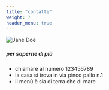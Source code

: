 ```yaml
---
title: "contatti"
weight: 7
header_menu: true
---
```


![Jane Doe](images/mappa.png)

##### per saperne di più
- chiamare al numero 123456789
- la casa si trova in via pinco pallo n.1
- il menù è sia di terra che di mare







 






[def]: images/carne.jpg